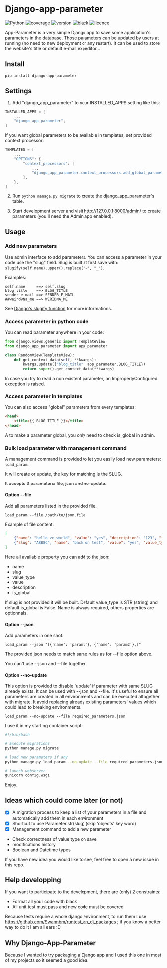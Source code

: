 # Django-app-parameter

![Python](https://img.shields.io/badge/python-3.9-yellow)
![coverage](https://img.shields.io/badge/coverage-100%25-green)
![version](https://img.shields.io/badge/version-1.0.0-blue)
![black](https://img.shields.io/badge/code%20style-black-000000)
![licence](https://img.shields.io/badge/licence-CC0%201.0%20Universal-purple)

App-Parameter is a very simple Django app to save some application's parameters in the database. Those parameters can be updated by users at running (no need to new deployment or any restart). It can be used to store the website's title or default e-mail expeditor...

## Install

    pip install django-app-parameter

## Settings

1. Add "django_app_parameter" to your INSTALLED_APPS setting like this:

```python
INSTALLED_APPS = [
    ...
    "django_app_parameter",
]
```

If you want global parameters to be available in templates, set provided context processor:

```python
TEMPLATES = [
    ...
    "OPTIONS": {
        "context_processors": [
            ...
            "django_app_parameter.context_processors.add_global_parameter_context",
        ],
    },
]
```

2. Run `python manage.py migrate` to create the django_app_parameter's table.

3. Start development server and visit http://127.0.0.1:8000/admin/ to create parameters (you'll need the Admin app enabled).

## Usage

### Add new parameters

Use admin interface to add parameters. You can access a parameter in your code use the "slug" field. Slug is built at first save with: `slugify(self.name).upper().replace("-", "_")`.

Examples:

    self.name     ==> self.slug
    blog title    ==> BLOG_TITLE
    sender e-mail ==> SENDER_E_MAIL
    ##weird@Na_me ==> WERIDNA_ME

See [Django's slugify function](https://docs.djangoproject.com/fr/4.0/ref/utils/#django.utils.text.slugify) for more informations.

### Access parameter in python code

You can read parameter anywhere in your code:

```python
from django.views.generic import TemplateView
from django_app_parameter import app_parameter

class RandomView(TemplateView):
    def get_context_data(self, **kwargs):
        kwargs.update({"blog_title": app_parameter.BLOG_TITLE})
        return super().get_context_data(**kwargs)
```

In case you try to read a non existent parameter, an ImproperlyConfigured exception is raised.

### Access parameter in templates

You can also access "global" parameters from every templates:

```html
<head>
    <title>{{ BLOG_TITLE }}</title>
</head>
```

A to make a parameter global, you only need to check is_global in admin.

### Bulk load parameter with management command

A management command is provided to let you easily load new parameters: `load_param`.

It will create or update, the key for matching is the SLUG.

It accepts 3 parameters: file, json and no-update.

#### Option --file

Add all parameters listed in the provided file.

`load_param --file /path/to/json.file`

Example of file content:

```json
[
    {"name": "hello ze world", "value": "yes", "description": "123", "is_global": true},
    {"slug": "A8B8C", "name": "back on test", "value": "yes", "value_type": "INT" }
]
```

Here all available property you can add to the json:
* name
* slug
* value_type
* value
* description
* is_global

If slug is not provided it will be built. Default value_type is STR (string) and default is_global is False. Name is always required, others properties are optionnals.

#### Option --json

Add parameters in one shot.

`load_param --json "[{'name': 'param1'}, {'name': 'param2'},]"`

The provided json needs to match same rules as for --file option above.

You can't use --json and --file together.

#### Option --no-update

This option is provided to disable 'update' if parameter with same SLUG already exists. It can be used with --json and --file. It's useful to ensure all parameters are created in all environments and can be executed altogether with migrate. It avoid replacing already existing parameters' values which could lead to breaking environments.

`load_param --no-update --file required_parameters.json`

I use it in my starting container script:
```bash
#!/bin/bash

# Execute migrations
python manage.py migrate

# load new parameters if any
python manage.py load_param --no-update --file required_parameters.json

# launch webserver
gunicorn config.wsgi
```

Enjoy.

## Ideas which could come later (or not)

* [x] A migration process to keep a list of your parameters in a file and automatically add them in each environment
* [x] Shortcut to use Parameter.str(slug) (skip 'objects' key word)
* [x] Management command to add a new parameter
* Check correctness of value type on save
* modifications history
* Boolean and Datetime types

If you have new idea you would like to see, feel free to open a new issue in this repo.

## Help developping

If you want to participate to the development, there are (only) 2 constraints:
* Format all your code with black
* All unit test must pass and new code must be covered

Because tests require a whole django environment, to run them I use https://github.com/Swannbm/runtest_on_dj_packages ; if you know a better way to do it I am all ears :D

## Why Django-App-Parameter

Because I wanted to try packaging a Django app and I used this one in most of my projects so it seemed a good idea.